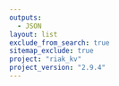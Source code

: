 ```yaml
---
outputs:
  - JSON
layout: list
exclude_from_search: true
sitemap_exclude: true
project: "riak_kv"
project_version: "2.9.4"
---
```



